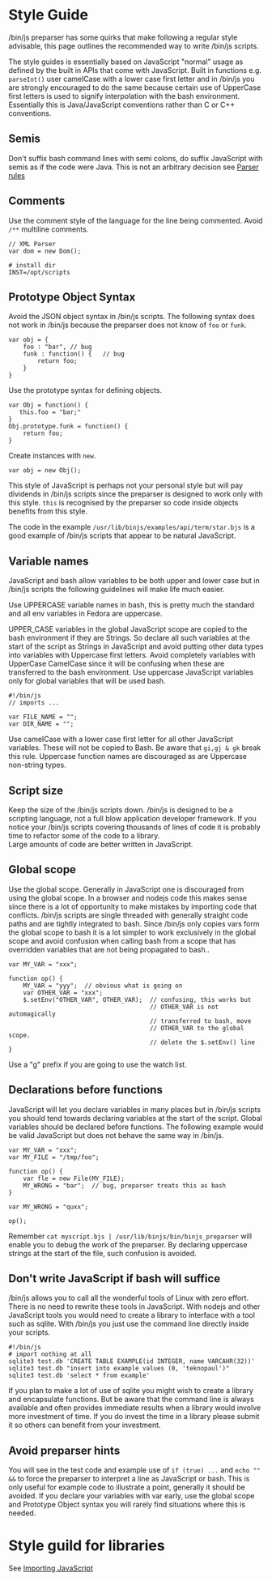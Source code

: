 # Style Guide

/bin/js preparser has some quirks that make following a regular style advisable, this page outlines the recommended way to write /bin/js scripts.

The style guides is essentially based on JavaScript "normal" usage as defined by the built in APIs that come with JavaScript.  Built in functions e.g. `parseInt()` user camelCase with a lower case first letter and in /bin/js you are strongly encouraged to do the same because certain use of UpperCase first letters is used to signify interpolation with the bash environment. Essentially this is Java/JavaScript conventions rather than C or C++ conventions.

## Semis

Don't suffix bash command lines with semi colons, do suffix JavaScript with semis as if the code were Java. This is not an arbitrary decision see [Parser rules](ParserRules.html)

## Comments

Use the comment style of the language for the line being commented. Avoid `/**` multiline comments.

    // XML Parser
    var dom = new Dom();
    
    # install dir
    INST=/opt/scripts


## Prototype Object Syntax

Avoid the JSON object syntax in /bin/js scripts. The following syntax does not work in /bin/js because the preparser does not know of `foo` or `funk`.

    var obj = {
        foo : "bar", // bug
        funk : function() {   // bug
            return foo; 
        }
    }

Use the prototype syntax for defining objects.

    var Obj = function() {
       this.foo = "bar;"
    }
    Obj.prototype.funk = function() {
        return foo;
    }

Create instances with `new`.

    var obj = new Obj();

This style of JavaScript is perhaps not your personal style but will pay dividends in /bin/js scripts since the preparser is designed to work only with this style.  `this` is recognised by the preparser so code inside objects benefits from this style.

The code in the example `/usr/lib/binjs/examples/api/term/star.bjs` is a good example of /bin/js scripts that appear to be natural JavaScript.

## Variable names

JavaScript and bash allow variables to be both upper and lower case but in /bin/js scripts the following guidelines will make life much easier.

Use UPPERCASE variable names in bash, this is pretty much the standard and all env variables in Fedora are uppercase.

UPPER_CASE variables in the global JavaScript scope are copied to the bash environment if they are Strings.  So declare all such variables at the start of the script as Strings in JavaScript and avoid putting other data types into variables with Uppercase first letters. Avoid completely variables with UpperCase CamelCase since it will be confusing when these are transferred to the bash environment.  Use uppercase JavaScript variables only for global variables that will be used bash.

    #!/bin/js
    // imports ...
    
    var FILE_NAME = "";
    var DIR_NAME = "";

Use camelCase with a lower case first letter for all other JavaScript variables.  These will not be copied to Bash. Be aware that `gi,gj & gk` break this rule.
Uppercase function names are discouraged as are Uppercase non-string types.

## Script size

Keep the size of the /bin/js scripts down. /bin/js is designed to be a scripting language, not a full blow application developer framework. If you notice your /bin/js scripts covering thousands of lines of code it is probably time to refactor some of the code to a library.  
Large amounts of code are better written in JavaScript.

## Global scope

Use the global scope. Generally in JavaScript one is discouraged from using the global scope. In a browser and nodejs code this makes sense since there is a lot of opportunity to make mistakes by importing code that conflicts.  /bin/js scripts are single threaded with generally straight code paths and are tightly integrated to bash.  Since /bin/js only copies vars form the global scope to bash it is a lot simpler to work exclusively in the global scope and avoid confusion when calling bash from a scope that has overridden variables that are not being propagated to bash..

    var MY_VAR = "xxx";
    
    function op() {
        MY_VAR = "yyy";  // obvious what is going on
        var OTHER_VAR = "xxx";
        $.setEnv("OTHER_VAR", OTHER_VAR);  // confusing, this works but 
                                           // OTHER_VAR is not automagically 
                                           // transferred to bash, move 
                                           // OTHER_VAR to the global scope.
                                           // delete the $.setEnv() line
    }

Use a "g" prefix if you are going to use the watch list.

## Declarations before functions

JavaScript will let you declare variables in many places but in /bin/js scripts you should tend towards declaring variables at the start of the script. Global variables should be declared before functions. The following example would be valid JavaScript but does not behave the same way in /bin/js.

    var MY_VAR = "xxx";
    var MY_FILE = "/tmp/foo";
    
    function op() {
        var fle = new File(MY_FILE);
        MY_WRONG = "bar";  // bug, preparser treats this as bash
    }
    
    var MY_WRONG = "quxx";
    
    op();

Remember `cat myscript.bjs | /usr/lib/binjs/bin/binjs_preparser` will enable you to debug the work of the preparser.
By declaring uppercase strings at the start of the file, such confusion is avoided.

## Don't write JavaScript if bash will suffice

/bin/js allows you to call all the wonderful tools of Linux with zero effort. There is no need to rewrite these tools in JavaScript. With nodejs and other JavaScript tools you would need to create a library to interface with a tool such as sqlite. With /bin/js you just use the command line directly inside your scripts.

    #!/bin/js
    # import nothing at all
    sqlite3 test.db 'CREATE TABLE EXAMPLE(id INTEGER, name VARCAHR(32))'
    sqlite3 test.db "insert into example values (0, 'teknopaul')"
    sqlite3 test.db 'select * from example'

If you plan to make a lot of use of sqlite you might wish to create a library and encapsulate functions. But be aware that the command line is always available and often provides immediate results when a library would involve more investment of time.  If you do invest the time in a library please submit it so others can benefit from your investment.

## Avoid preparser hints

You will see in the test code and example use of `if (true) ...`  and  `echo "" &&` to force the preparser to interpret a line as JavaScript or bash.  This is only useful for example code to illustrate a point, generally it should be avoided.  If you declare your variables with var early, use the global scope and Prototype Object syntax you will rarely find situations where this is needed.

# Style guild for libraries
    
See [Importing JavaScript](ImportJavaScript.html)
